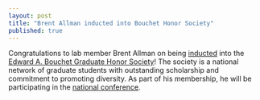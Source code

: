 ```yaml
---
layout: post
title: "Brent Allman inducted into Bouchet Honor Society"
published: true
---
```


Congratulations to lab member Brent Allman on being [inducted](https://youtu.be/9ZtaTzdpXZ8?t=120) into the [Edward A. Bouchet Graduate Honor Society](http://www.graduateschool.emory.edu/diversity/programming/emory-bouchet-graduate-honor-society/index.html)! The society is a national network of graduate students with outstanding scholarship and commitment to promoting diversity. As part of his membership, he will be participating in the [national conference](https://gsas.yale.edu/diversity/office-graduate-student-development-diversity/edward-bouchet-conference/annual-3).